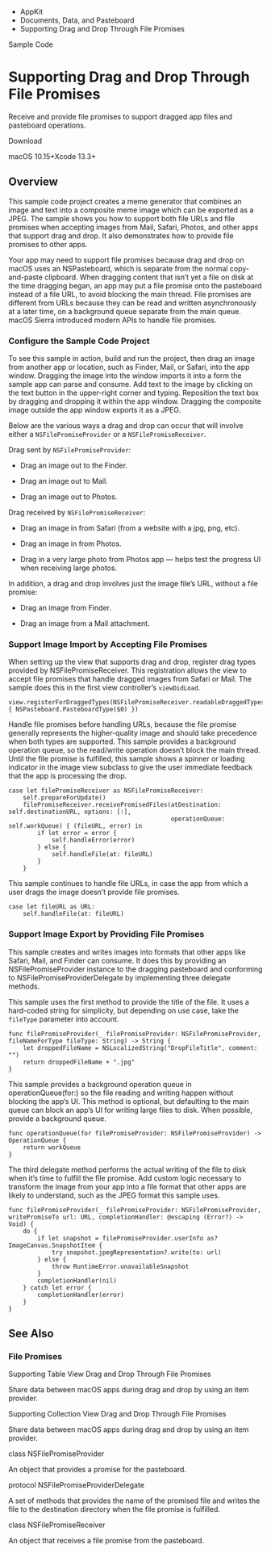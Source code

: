 

- AppKit
- Documents, Data, and Pasteboard
-  Supporting Drag and Drop Through File Promises 

Sample Code

# Supporting Drag and Drop Through File Promises

Receive and provide file promises to support dragged app files and pasteboard operations.

Download

macOS 10.15+Xcode 13.3+

## Overview

This sample code project creates a meme generator that combines an image and text into a composite meme image which can be exported as a JPEG. The sample shows you how to support both file URLs and file promises when accepting images from Mail, Safari, Photos, and other apps that support drag and drop. It also demonstrates how to provide file promises to other apps.

Your app may need to support file promises because drag and drop on macOS uses an NSPasteboard, which is separate from the normal copy-and-paste clipboard. When dragging content that isnʼt yet a file on disk at the time dragging began, an app may put a file promise onto the pasteboard instead of a file URL, to avoid blocking the main thread. File promises are different from URLs because they can be read and written asynchronously at a later time, on a background queue separate from the main queue. macOS Sierra introduced modern APIs to handle file promises.

### Configure the Sample Code Project

To see this sample in action, build and run the project, then drag an image from another app or location, such as Finder, Mail, or Safari, into the app window. Dragging the image into the window imports it into a form the sample app can parse and consume. Add text to the image by clicking on the text button in the upper-right corner and typing. Reposition the text box by dragging and dropping it within the app window. Dragging the composite image outside the app window exports it as a JPEG.

Below are the various ways a drag and drop can occur that will involve either a `NSFilePromiseProvider` or a `NSFilePromiseReceiver`.

Drag sent by `NSFilePromiseProvider`:

- Drag an image out to the Finder.

- Drag an image out to Mail.

- Drag an image out to Photos.

Drag received by `NSFilePromiseReceiver`:

- Drag an image in from Safari (from a website with a jpg, png, etc).

- Drag an image in from Photos.

- Drag in a very large photo from Photos app — helps test the progress UI when receiving large photos.

In addition, a drag and drop involves just the image file’s URL, without a file promise:

- Drag an image from Finder.

- Drag an image from a Mail attachment.

### Support Image Import by Accepting File Promises

When setting up the view that supports drag and drop, register drag types provided by NSFilePromiseReceiver. This registration allows the view to accept file promises that handle dragged images from Safari or Mail. The sample does this in the first view controller’s `viewDidLoad`.

```
view.registerForDraggedTypes(NSFilePromiseReceiver.readableDraggedTypes.map { NSPasteboard.PasteboardType($0) })
```

Handle file promises before handling URLs, because the file promise generally represents the higher-quality image and should take precedence when both types are supported. This sample provides a background operation queue, so the read/write operation doesn’t block the main thread. Until the file promise is fulfilled, this sample shows a spinner or loading indicator in the image view subclass to give the user immediate feedback that the app is processing the drop.

```
case let filePromiseReceiver as NSFilePromiseReceiver:
    self.prepareForUpdate()
    filePromiseReceiver.receivePromisedFiles(atDestination: self.destinationURL, options: [:],
                                             operationQueue: self.workQueue) { (fileURL, error) in
        if let error = error {
            self.handleError(error)
        } else {
            self.handleFile(at: fileURL)
        }
    }
```

This sample continues to handle file URLs, in case the app from which a user drags the image doesn’t provide file promises.

```
case let fileURL as URL:
    self.handleFile(at: fileURL)
```

### Support Image Export by Providing File Promises

This sample creates and writes images into formats that other apps like Safari, Mail, and Finder can consume. It does this by providing an NSFilePromiseProvider instance to the dragging pasteboard and conforming to NSFilePromiseProviderDelegate by implementing three delegate methods.

This sample uses the first method to provide the title of the file. It uses a hard-coded string for simplicity, but depending on use case, take the `fileType` parameter into account.

```
func filePromiseProvider(_ filePromiseProvider: NSFilePromiseProvider, fileNameForType fileType: String) -> String {
    let droppedFileName = NSLocalizedString("DropFileTitle", comment: "")
    return droppedFileName + ".jpg"
}
```

This sample provides a background operation queue in operationQueue(for:) so the file reading and writing happen without blocking the app’s UI. This method is optional, but defaulting to the main queue can block an app’s UI for writing large files to disk. When possible, provide a background queue.

```
func operationQueue(for filePromiseProvider: NSFilePromiseProvider) -> OperationQueue {
    return workQueue
}
```

The third delegate method performs the actual writing of the file to disk when it’s time to fulfill the file promise. Add custom logic necessary to transform the image from your app into a file format that other apps are likely to understand, such as the JPEG format this sample uses.

```
func filePromiseProvider(_ filePromiseProvider: NSFilePromiseProvider, writePromiseTo url: URL, completionHandler: @escaping (Error?) -> Void) {
    do {
        if let snapshot = filePromiseProvider.userInfo as? ImageCanvas.SnapshotItem {
            try snapshot.jpegRepresentation?.write(to: url)
        } else {
            throw RuntimeError.unavailableSnapshot
        }
        completionHandler(nil)
    } catch let error {
        completionHandler(error)
    }
}
```

## See Also

### File Promises

Supporting Table View Drag and Drop Through File Promises

Share data between macOS apps during drag and drop by using an item provider.

Supporting Collection View Drag and Drop Through File Promises

Share data between macOS apps during drag and drop by using an item provider.

class NSFilePromiseProvider

An object that provides a promise for the pasteboard.

protocol NSFilePromiseProviderDelegate

A set of methods that provides the name of the promised file and writes the file to the destination directory when the file promise is fulfilled.

class NSFilePromiseReceiver

An object that receives a file promise from the pasteboard.


